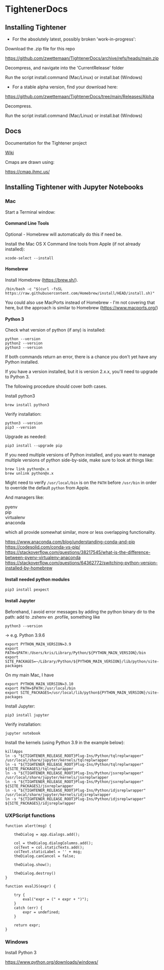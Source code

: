 # TightenerDocs

## Installing Tightener

* For the absolutely latest, possibly broken 'work-in-progress':

Download the .zip file for this repo

https://github.com/zwettemaan/TightenerDocs/archive/refs/heads/main.zip

Decompress, and navigate into the 'CurrentRelease' folder

Run the script install.command (Mac/Linux) or install.bat (Windows)

* For a stable alpha version, find your download here:

https://github.com/zwettemaan/TightenerDocs/tree/main/Releases/Alpha

Decompress.

Run the script install.command (Mac/Linux) or install.bat (Windows)

## Docs

Documentation for the Tightener project

[Wiki](https://github.com/zwettemaan/TightenerDocs/wiki)

Cmaps are drawn using:

https://cmap.ihmc.us/

## Installing Tightener with Jupyter Notebooks

### Mac

Start a Terminal window:

#### Command Line Tools

Optional - Homebrew will automatically do this if need be.

Install the Mac OS X Command line tools from Apple (if not already installed):
```
xcode-select --install
```

#### Homebrew

Install Homebrew (https://brew.sh/). 

```
/bin/bash -c "$(curl -fsSL https://raw.githubusercontent.com/Homebrew/install/HEAD/install.sh)"
```

You could also use MacPorts instead of Homebrew - I'm not covering that here, but the approach is similar to Homebrew (https://www.macports.org/)

#### Python 3

Check what version of python (if any) is installed:
```
python --version
python2 --version
python3 --version
```

If both commands return an error, there is a chance you don't yet have any Python installed.

If you have a version installed, but it is version 2.x.x, you'll need to upgrade to Python 3.

The following procedure should cover both cases.

Install python3
```
brew install python3
```
Verify installation:
```
python3 --version
pip3 --version
```
Upgrade as needed:
```
pip3 install --upgrade pip
```

If you need multiple versions of Python installed, and you want to manage multiple versions of python side-by-side, make sure to look at things like:

```
brew link python@x.x
brew unlink python@x.x
```

Might need to verify `/usr/local/bin` is on the `PATH` before `/usr/bin` in order to override the default `python` from Apple.

And managers like:

pyenv    
pip    
virtualenv    
anaconda    

which all provide somewhat similar, more or less overlapping functionality.

https://www.anaconda.com/blog/understanding-conda-and-pip
https://codesolid.com/conda-vs-pip/
https://stackoverflow.com/questions/38217545/what-is-the-difference-between-pyenv-virtualenv-anaconda
https://stackoverflow.com/questions/64362772/switching-python-version-installed-by-homebrew

#### Install needed python modules

```
pip3 install pexpect
```

#### Install Jupyter

Beforehand, I avoid error messages by adding the python binary dir to the path: add to .zshenv en .profile, something like

```
python3 --version
```
-> e.g. Python 3.9.6
```
export PYTHON_MAIN_VERSION=3.9
export PATH=$PATH:/Users/kris/Library/Python/${PYTHON_MAIN_VERSION}/bin
export SITE_PACKAGES=~/Library/Python/${PYTHON_MAIN_VERSION}/lib/python/site-packages
```

On my main Mac, I have 
```
export PYTHON_MAIN_VERSION=3.10
export PATH=$PATH:/usr/local/bin
export SITE_PACKAGES=/usr/local/lib/python${PYTHON_MAIN_VERSION}/site-packages
```

Install Jupyter:
```
pip3 install jupyter
```
Verify installation:
```
jupyter notebook
```

Install the kernels (using Python 3.9 in the example below):

```
killApps
ln -s "${TIGHTENER_RELEASE_ROOT}Plug-Ins/Python/tqlreplwrapper" /usr/local/share/jupyter/kernels/tqlreplwrapper
ln -s "${TIGHTENER_RELEASE_ROOT}Plug-Ins/Python/tqlreplwrapper" ${SITE_PACKAGES}/tqlreplwrapper
ln -s "${TIGHTENER_RELEASE_ROOT}Plug-Ins/Python/jsxreplwrapper" /usr/local/share/jupyter/kernels/jsxreplwrapper
ln -s "${TIGHTENER_RELEASE_ROOT}Plug-Ins/Python/jsxreplwrapper" ${SITE_PACKAGES}/jsxreplwrapper
ln -s "${TIGHTENER_RELEASE_ROOT}Plug-Ins/Python/idjsreplwrapper" /usr/local/share/jupyter/kernels/idjsreplwrapper
ln -s "${TIGHTENER_RELEASE_ROOT}Plug-Ins/Python/idjsreplwrapper" ${SITE_PACKAGES}/idjsreplwrapper
```

### UXPScript functions

```
function alert(msg) {

	theDialog = app.dialogs.add();

	col = theDialog.dialogColumns.add();
	colText = col.staticTexts.add();
	colText.staticLabel = '' + msg;
	theDialog.canCancel = false;

	theDialog.show();

	theDialog.destroy()
}

function evalJS(expr) { 

	try {
		eval("expr = (" + expr + ")");
	}
	catch (err) {
		expr = undefined;
	}

	return expr;
}
```

### Windows

Install Python 3

https://www.python.org/downloads/windows/

